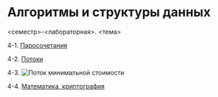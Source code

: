 # Алгоритмы и структуры данных

<семестр>-<лабораторная>. <тема>

4-1. [Паросочетания](sem4-lab1)

4-2. [Потоки](sem4-lab2)

4-3. ![Поток минимальной стоимости](sem4-lab3)

4-4. [Математика, криптография](sem4-lab4)
